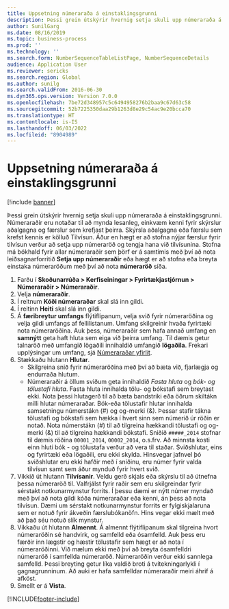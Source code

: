 ```yaml
---
title: Uppsetning númeraraða á einstaklingsgrunni
description: Þessi grein útskýrir hvernig setja skuli upp númeraraða á einstaklingsgrunni.
author: SunilGarg
ms.date: 08/16/2019
ms.topic: business-process
ms.prod: ''
ms.technology: ''
ms.search.form: NumberSequenceTableListPage, NumberSequenceDetails
audience: Application User
ms.reviewer: sericks
ms.search.region: Global
ms.author: sunilg
ms.search.validFrom: 2016-06-30
ms.dyn365.ops.version: Version 7.0.0
ms.openlocfilehash: 7be72d348957c5c6494958276b2baa9c67d63c58
ms.sourcegitcommit: 52b7225350daa29b1263d8e29c54ac9e20bcca70
ms.translationtype: HT
ms.contentlocale: is-IS
ms.lasthandoff: 06/03/2022
ms.locfileid: "8904989"
---
```

# <a name="set-up-number-sequences-on-an-individual-basis"></a>Uppsetning númeraraða á einstaklingsgrunni

[!include [banner](../../includes/banner.md)]

Þessi grein útskýrir hvernig setja skuli upp númeraraða á einstaklingsgrunni. Númeraraðir eru notaðar til að mynda lesanleg, einkvæm kenni fyrir skýrslur aðalgagna og færslur sem krefjast þeirra. Skýrsla aðalgagna eða færslu sem krefst kennis er kölluð Tilvísun. Áður en hægt er að stofna nýjar færslur fyrir tilvísun verður að setja upp númeraröð og tengja hana við tilvísunina. Stofna má bókhald fyrir allar númeraraðir sem þörf er á samtímis með því að nota leiðsagnarforritið **Setja upp númeraraðir** eða hægt er að stofna eða breyta einstaka númeraröðum með því að nota **númeraröð** síða.

1. Farðu í **Skoðunarrúða > Kerfiseiningar > Fyrirtækjastjórnun > Númeraraðir > Númeraraðir**.
2. Velja **númeraraðir**.
3. Í reitnum **Kóði númeraraðar** skal slá inn gildi.
4. Í reitinn **Heiti** skal slá inn gildi.
5. Á **færibreytur umfangs** flýtiflipanum, velja svið fyrir númeraröðina og velja gildi umfangs af fellilistanum. Umfang skilgreinir hvaða fyrirtæki nota númeraröðina. Auk þess, númeraraðir sem hafa annað umfang en **samnýtt** geta haft hluta sem eiga við þeirra umfang. Til dæmis getur talnaröð með umfangið lögaðili innihaldið umfangið **lögaðila**. Frekari upplýsingar um umfang, sjá [Númeraraðar yfirlit](../number-sequence-overview.md). 
6. Stækkaðu hlutann **Hlutar**.
    - Skilgreina snið fyrir númeraröðina með því að bæta við, fjarlægja og endurraða hlutum.  
    - Númeraraðir á öllum sviðum geta innihaldið *Fasta hluta* og *bók- og tölustafi hluta*. Fasta hluta innihalda tölu- og bókstafi sem breytast ekki. Nota þessi hlutagerð til að bæta bandstriki eða öðrum skiltákn milli hlutar númeraraðar. Bók-eða tölustafir hlutar innihalda samsetningu númerstákn (#) og og-merki (&). Þessar stafir tákna tölustafi og bókstafi sem hækka í hvert sinn sem númerið úr röðin er notað. Nota númerstákn (#) til að tilgreina hækkandi tölustafi og og-merki (&) til að tilgreina hækkandi bókstafi. Sniðið `#####_2014` stofnar til dæmis röðina `00001_2014`, `00002_2014`, o.s.frv. Að minnsta kosti einn hluti bók - og tölustafa verður að vera til staðar. Sviðshlutar, eins og fyrirtæki eða lögaðili, eru ekki skylda. Hinsvegar jafnvel þó sviðshlutar eru ekki hafðir með í sniðinu, eru númer fyrir valda tilvísun samt sem áður mynduð fyrir hvert svið.  
7. Víkkið út hlutann **Tilvísanir**. Veldu gerð skjals eða skýrslu til að útnefna þessa númeraröð til. Valfrjálst fyrir raðir sem eru skilgreindar fyrir sérstakt notkunarmynstur forrits. Í þessu dæmi er nýtt númer myndað með því að nota gildi kóða númeraraðar eða kenni, án þess að nota tilvísun. Dæmi um sérstakt notkunarmynstur forrits er fylgiskjalaruna sem er notuð fyrir ákveðin færslubókanöfn. Hins vegar ekki mælt með að það séu notuð slík mynstur.  
8. Víkkaðu út hlutann **Almennt**. Á almennt flýtiflipanum skal tilgreina hvort númeraröðin sé handvirk, og samfelld eða ósamfelld. Auk þess eru færðir inn lægstir og hæstir tölustafir sem hægt er að nota í númeraröðinni. Við mælum ekki með því að breyta ósamfelldri númeraröð í samfellda númeraröð. Númeraröðin verður ekki sannlega samfelld. Þessi breyting getur líka valdið broti á tvítekningarlykli í gagnagrunninum. Að auki er hafa samfelldar númeraraðir meiri áhrif á afköst.   
9. Smellt er á **Vista**.



[!INCLUDE[footer-include](../../../../includes/footer-banner.md)]
